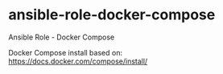 # ansible-role-docker-compose
Ansible Role - Docker Compose

Docker Compose install based on: https://docs.docker.com/compose/install/
